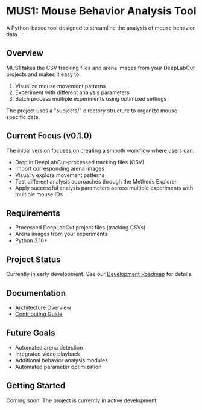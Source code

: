 # MUS1: Mouse Behavior Analysis Tool

A Python-based tool designed to streamline the analysis of mouse behavior data.

## Overview

MUS1 takes the CSV tracking files and arena images from your DeepLabCut projects and makes it easy to:
1. Visualize mouse movement patterns
2. Experiment with different analysis parameters
3. Batch process multiple experiments using optimized settings

The project uses a "subjects/" directory structure to organize mouse-specific data.

## Current Focus (v0.1.0)

The initial version focuses on creating a smooth workflow where users can:
- Drop in DeepLabCut-processed tracking files (CSV)
- Import corresponding arena images
- Visually explore movement patterns
- Test different analysis approaches through the Methods Explorer
- Apply successful analysis parameters across multiple experiments with multiple mouse IDs

## Requirements
- Processed DeepLabCut project files (tracking CSVs)
- Arena images from your experiments
- Python 3.10+


## Project Status
Currently in early development. See our [Development Roadmap](docs/ROADMAP.md) for details.

## Documentation
- [Architecture Overview](docs/ARCHITECTURE.md)
- [Contributing Guide](docs/CONTRIBUTING.md)

## Future Goals
- Automated arena detection
- Integrated video playback
- Additional behavior analysis modules
- Automated parameter optimization

## Getting Started
Coming soon! The project is currently in active development.


